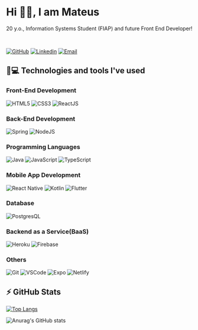 # Hi 👋🏼, I am Mateus
20 y.o., Information Systems Student (FIAP) and future Front End Developer!

&nbsp;

[![GitHub](https://img.shields.io/badge/Zucheli-100000?style=for-the-badge&logo=github&logoColor=white)](https://github.com/Zucheli)
[![Linkedin](https://img.shields.io/badge/Mateus_Zucheli-0077B5?style=for-the-badge&logo=linkedin&logoColor=white)](https://www.linkedin.com/in/mateus-zucheli-8b5b76171/)
[![Email](https://img.shields.io/badge/mateuszucheli@hotmail.com-0078D4?style=for-the-badge&logo=microsoft-outlook&logoColor=white)](mailto:mateuszucheli@hotmail.com)

## 🚀💻 Technologies and tools I've used 
### Front-End Development 
![HTML5](https://img.shields.io/badge/HTML5-E34F26?style=for-the-badge&logo=html5&logoColor=white)
![CSS3](https://img.shields.io/badge/CSS3-1572B6?style=for-the-badge&logo=css3&logoColor=white)
![ReactJS](https://img.shields.io/badge/React-20232A?style=for-the-badge&logo=react&logoColor=61DAFB)

### Back-End Development
![Spring](https://img.shields.io/badge/Spring-6DB33F?style=for-the-badge&logo=spring&logoColor=white)
![NodeJS](https://img.shields.io/badge/Node.js-43853D?style=for-the-badge&logo=node.js&logoColor=white)

### Programming Languages
![Java](https://img.shields.io/badge/Java-ED8B00?style=for-the-badge&logo=java&logoColor=white)
![JavaScript](https://img.shields.io/badge/JavaScript-323330?style=for-the-badge&logo=javascript&logoColor=F7DF1E)
![TypeScript](https://img.shields.io/badge/TypeScript-007ACC?style=for-the-badge&logo=typescript&logoColor=white)

### Mobile App Development
![React Native](https://img.shields.io/badge/React_Native-20232A?style=for-the-badge&logo=react&logoColor=61DAFB)
![Kotlin](https://img.shields.io/badge/Kotlin-0095D5?&style=for-the-badge&logo=kotlin&logoColor=white)
![Flutter](https://img.shields.io/badge/Flutter-02569B?style=for-the-badge&logo=flutter&logoColor=white)

### Database
![PostgresQL](https://img.shields.io/badge/PostgreSQL-316192?style=for-the-badge&logo=postgresql&logoColor=white)

### Backend as a Service(BaaS)
![Heroku](https://img.shields.io/badge/Heroku-430098?style=for-the-badge&logo=heroku&logoColor=white)
![Firebase](https://img.shields.io/badge/firebase-ffca28?style=for-the-badge&logo=firebase&logoColor=white)

### Others
![Git](https://img.shields.io/badge/Git-F05032?style=for-the-badge&logo=git&logoColor=white)
![VSCode](https://img.shields.io/badge/Visual_Studio_Code-0078D4?style=for-the-badge&logo=visual%20studio%20code&logoColor=white)
![Expo](https://img.shields.io/badge/Expo-000000?style=for-the-badge&logo=Expo&logoColor=white)
![Netlify](https://img.shields.io/badge/Netlify-00C7B7?style=for-the-badge&logo=netlify&logoColor=white)




## ⚡ GitHub Stats
[![Top Langs](https://github-readme-stats.vercel.app/api/top-langs/?username=Zucheli&layout=compact)](https://github.com/Zucheli/github-readme-stats)


![Anurag's GitHub stats](https://github-readme-stats.vercel.app/api?username=Zucheli&show_icons=true&theme=dracula)
